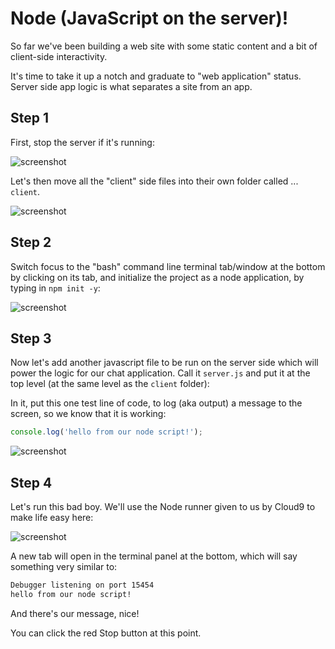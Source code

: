 # Node (JavaScript on the server)!

So far we've been building a web site with some static content and a bit of client-side interactivity.

It's time to take it up a notch and graduate to "web application" status. Server side app logic is what separates a site from an app.

## Step 1

First, stop the server if it's running:

![screenshot](http://d.pr/i/18zDg/2QUFHpkd+)

Let's then move all the "client" side files into their own folder called ... `client`.

![screenshot](http://d.pr/i/1jj5s/2uE8HilK+)

## Step 2

Switch focus to the "bash" command line terminal tab/window at the bottom by clicking on its tab, and initialize the project as a node application, by typing in `npm init -y`:

![screenshot](http://d.pr/i/ljXa/2V9uS9Ub+)

## Step 3

Now let's add another javascript file to be run on the server side which will power the logic for our chat application. Call it `server.js` and put it at the top level (at the same level as the `client` folder):

In it, put this one test line of code, to log (aka output) a message to the screen, so we know that it is working:

```js
console.log('hello from our node script!');
```

![screenshot](http://d.pr/i/1j4Jg/2F7WTbb6+)

## Step 4

Let's run this bad boy. We'll use the Node runner given to us by Cloud9 to make life easy here:

![screenshot](http://d.pr/i/17Sx1/58mf36Nc+)

A new tab will open in the terminal panel at the bottom, which will say something very similar to:

```bash
Debugger listening on port 15454
hello from our node script!
```

And there's our message, nice!

You can click the red Stop button at this point.